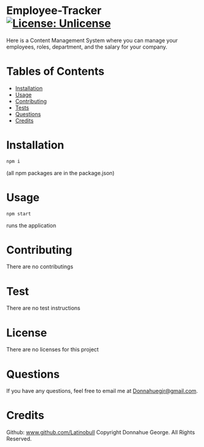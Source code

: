 # Employee-Tracker [![License: Unlicense](https://img.shields.io/badge/license-Unlicense-blue.svg)](http://unlicense.org/)

Here is a Content Management System where you can manage your employees, roles, department, and the salary for your company.

# Tables of Contents

- [Installation](#installation)
- [Usage](#usage)
- [Contributing](#contributing)
- [Tests](#tests)
- [Questions](#questions)
- [Credits](#credits)

# Installation

```md
npm i
```

(all npm packages are in the package.json)

# Usage

```md
npm start
```

runs the application

# Contributing

There are no contributings

# Test

There are no test instructions

# License

There are no licenses for this project

# Questions

If you have any questions, feel free to email me at Donnahuegjr@gmail.com.

# Credits

Github: www.github.com/Latinobull
Copyright Donnahue George. All Rights Reserved.
